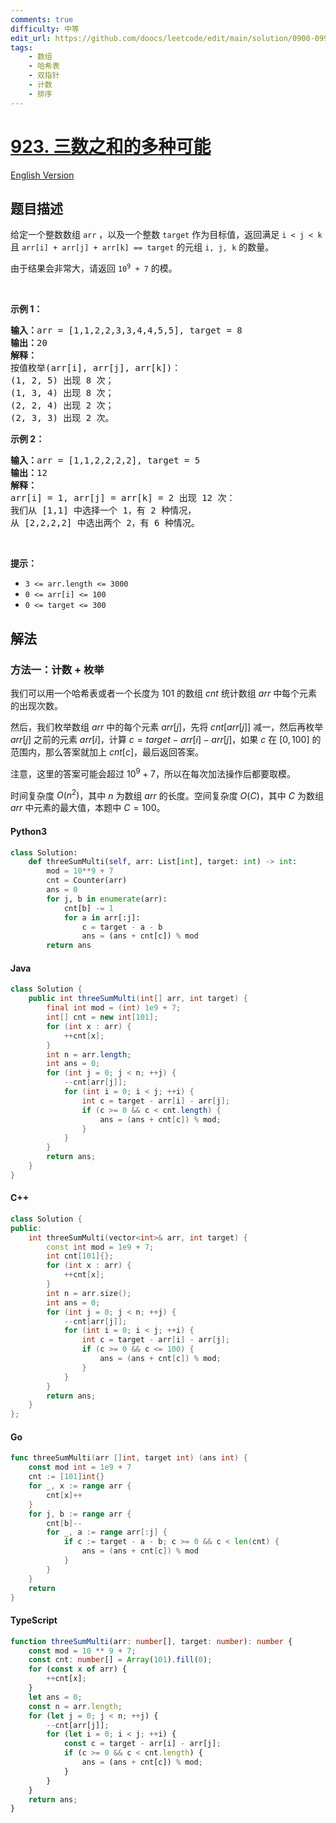 ```yaml
---
comments: true
difficulty: 中等
edit_url: https://github.com/doocs/leetcode/edit/main/solution/0900-0999/0923.3Sum%20With%20Multiplicity/README.md
tags:
    - 数组
    - 哈希表
    - 双指针
    - 计数
    - 排序
---
```


<!-- problem:start -->

# [923. 三数之和的多种可能](https://leetcode.cn/problems/3sum-with-multiplicity)

[English Version](/solution/0900-0999/0923.3Sum%20With%20Multiplicity/README_EN.md)

## 题目描述

<!-- description:start -->

<p>给定一个整数数组<meta charset="UTF-8" />&nbsp;<code>arr</code>&nbsp;，以及一个整数&nbsp;<code>target</code>&nbsp;作为目标值，返回满足 <code>i &lt; j &lt; k</code> 且<meta charset="UTF-8" />&nbsp;<code>arr[i] + arr[j] + arr[k] == target</code>&nbsp;的元组&nbsp;<code>i, j, k</code>&nbsp;的数量。</p>

<p>由于结果会非常大，请返回 <code>10<sup>9</sup>&nbsp;+ 7</code>&nbsp;的模。</p>

<p>&nbsp;</p>

<p><strong>示例 1：</strong></p>

<pre>
<strong>输入：</strong>arr = [1,1,2,2,3,3,4,4,5,5], target = 8
<strong>输出：</strong>20
<strong>解释：</strong>
按值枚举(arr[i], arr[j], arr[k])：
(1, 2, 5) 出现 8 次；
(1, 3, 4) 出现 8 次；
(2, 2, 4) 出现 2 次；
(2, 3, 3) 出现 2 次。
</pre>

<p><strong>示例 2：</strong></p>

<pre>
<strong>输入：</strong>arr = [1,1,2,2,2,2], target = 5
<strong>输出：</strong>12
<strong>解释：</strong>
arr[i] = 1, arr[j] = arr[k] = 2 出现 12 次：
我们从 [1,1] 中选择一个 1，有 2 种情况，
从 [2,2,2,2] 中选出两个 2，有 6 种情况。
</pre>

<p>&nbsp;</p>

<p><strong>提示：</strong></p>

<ul>
	<li><code>3 &lt;= arr.length &lt;= 3000</code></li>
	<li><code>0 &lt;= arr[i] &lt;= 100</code></li>
	<li><code>0 &lt;= target &lt;= 300</code></li>
</ul>

<!-- description:end -->

## 解法

<!-- solution:start -->

### 方法一：计数 + 枚举

我们可以用一个哈希表或者一个长度为 $101$ 的数组 $cnt$ 统计数组 $arr$ 中每个元素的出现次数。

然后，我们枚举数组 $arr$ 中的每个元素 $arr[j]$，先将 $cnt[arr[j]]$ 减一，然后再枚举 $arr[j]$ 之前的元素 $arr[i]$，计算 $c = target - arr[i] - arr[j]$，如果 $c$ 在 $[0, 100]$ 的范围内，那么答案就加上 $cnt[c]$，最后返回答案。

注意，这里的答案可能会超过 ${10}^9 + 7$，所以在每次加法操作后都要取模。

时间复杂度 $O(n^2)$，其中 $n$ 为数组 $arr$ 的长度。空间复杂度 $O(C)$，其中 $C$ 为数组 $arr$ 中元素的最大值，本题中 $C = 100$。

<!-- tabs:start -->

#### Python3

```python
class Solution:
    def threeSumMulti(self, arr: List[int], target: int) -> int:
        mod = 10**9 + 7
        cnt = Counter(arr)
        ans = 0
        for j, b in enumerate(arr):
            cnt[b] -= 1
            for a in arr[:j]:
                c = target - a - b
                ans = (ans + cnt[c]) % mod
        return ans
```

#### Java

```java
class Solution {
    public int threeSumMulti(int[] arr, int target) {
        final int mod = (int) 1e9 + 7;
        int[] cnt = new int[101];
        for (int x : arr) {
            ++cnt[x];
        }
        int n = arr.length;
        int ans = 0;
        for (int j = 0; j < n; ++j) {
            --cnt[arr[j]];
            for (int i = 0; i < j; ++i) {
                int c = target - arr[i] - arr[j];
                if (c >= 0 && c < cnt.length) {
                    ans = (ans + cnt[c]) % mod;
                }
            }
        }
        return ans;
    }
}
```

#### C++

```cpp
class Solution {
public:
    int threeSumMulti(vector<int>& arr, int target) {
        const int mod = 1e9 + 7;
        int cnt[101]{};
        for (int x : arr) {
            ++cnt[x];
        }
        int n = arr.size();
        int ans = 0;
        for (int j = 0; j < n; ++j) {
            --cnt[arr[j]];
            for (int i = 0; i < j; ++i) {
                int c = target - arr[i] - arr[j];
                if (c >= 0 && c <= 100) {
                    ans = (ans + cnt[c]) % mod;
                }
            }
        }
        return ans;
    }
};
```

#### Go

```go
func threeSumMulti(arr []int, target int) (ans int) {
	const mod int = 1e9 + 7
	cnt := [101]int{}
	for _, x := range arr {
		cnt[x]++
	}
	for j, b := range arr {
		cnt[b]--
		for _, a := range arr[:j] {
			if c := target - a - b; c >= 0 && c < len(cnt) {
				ans = (ans + cnt[c]) % mod
			}
		}
	}
	return
}
```

#### TypeScript

```ts
function threeSumMulti(arr: number[], target: number): number {
    const mod = 10 ** 9 + 7;
    const cnt: number[] = Array(101).fill(0);
    for (const x of arr) {
        ++cnt[x];
    }
    let ans = 0;
    const n = arr.length;
    for (let j = 0; j < n; ++j) {
        --cnt[arr[j]];
        for (let i = 0; i < j; ++i) {
            const c = target - arr[i] - arr[j];
            if (c >= 0 && c < cnt.length) {
                ans = (ans + cnt[c]) % mod;
            }
        }
    }
    return ans;
}
```

<!-- tabs:end -->

<!-- solution:end -->

<!-- problem:end -->
